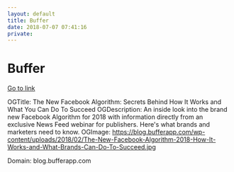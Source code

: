 ```yaml
---
layout: default
title: Buffer
date: 2018-07-07 07:41:16
private: 
---
```


# Buffer

[Go to link](https://blog.bufferapp.com/facebook-algorithm)

OGTitle: The New Facebook Algorithm: Secrets Behind How It Works and What You Can Do To Succeed
OGDescription: An inside look into the brand new Facebook Algorithm for 2018 with information directly from an exclusive News Feed webinar for publishers. Here's what brands and marketers need to know.
OGImage: https://blog.bufferapp.com/wp-content/uploads/2018/02/The-New-Facebook-Algorithm-2018-How-It-Works-and-What-Brands-Can-Do-To-Succeed.jpg

Domain: blog.bufferapp.com

